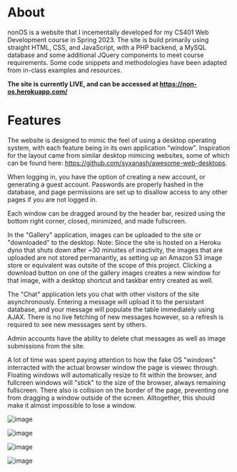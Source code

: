 # About

nonOS is a website that I incementally developed for my CS401 Web Development course in Spring 2023. The site is build primarily using straight HTML, CSS, and JavaScript, with a PHP backend, a MySQL database and some additional JQuery components to meet course requirements. Some code snippets and methodologies have been adapted from in-class examples and resources.

__**The site is currently LIVE, and can be accessed at https://non-os.herokuapp.com/**__

# Features
The website is designed to mimic the feel of using a desktop operating system, with each feature being in its own application "window". Inspiration for the layout came from similar desktop mimicing websites, some of which can be found here: https://github.com/syxanash/awesome-web-desktops. 

When logging in, you have the option of creating a new account, or generating a guest account. Passwords are properly hashed in the database, and page permissions are set up to disallow access to any other pages if you are not logged in.

Each window can be dragged around by the header bar, resized using the bottom right corner, closed, minimized, and made fullscreen. 

In the "Gallery" application, images can be uploaded to the site or "downloaded" to the desktop. Note: Since the site is hosted on a Heroku dyno that shuts down after ~30 minuites of inactivity, the images that are uploaded are not stored permanantly, as setting up an Amazon S3 image store or equivalent was outsite of the scope of this project. Clicking a download button on one of the gallery images creates a new window for that image, with a desktop shortcut and taskbar entry created as well.

The "Chat" application lets you chat with other visitors of the site asynchronously. Entering a message will upload it to the persistant database, and your message will populate the table immediately using AJAX. There is no live fetching of new messages however, so a refresh is required to see new messsages sent by others. 

Admin accounts have the ability to delete chat messages as well as image submissions from the site. 

A lot of time was spent paying attention to how the fake OS "windows" interracted with the actual browser window the page is viewec through. Floating windows will automatically resize to fit within the browser, and fullcreen windows will "stick" to the size of the browser, always remaining fullscreen. There also is collision on the border of the page, preventing one from dragging a window outside of the screen. Alltogether, this should make it almost impossible to lose a window.

![image](https://github.com/BraydenThompson/nonOS-website/assets/77991576/9c779180-4b03-4f32-994e-51e79c13ba37)

![image](https://github.com/BraydenThompson/nonOS-website/assets/77991576/7ee41381-fd1c-425d-b397-5413593fca43)

![image](https://github.com/BraydenThompson/nonOS-website/assets/77991576/7f7fdfb5-6781-43f4-a911-0446748d37d1)

![image](https://github.com/BraydenThompson/nonOS-website/assets/77991576/b8b94778-d6a3-4c4e-921f-4d1458abf768)

